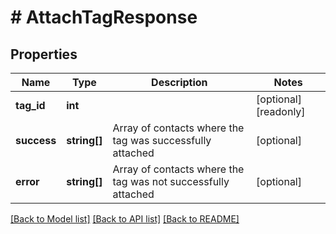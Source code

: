 # # AttachTagResponse

## Properties

Name | Type | Description | Notes
------------ | ------------- | ------------- | -------------
**tag_id** | **int** |  | [optional] [readonly]
**success** | **string[]** | Array of contacts where the tag was successfully attached | [optional]
**error** | **string[]** | Array of contacts where the tag was not successfully attached | [optional]

[[Back to Model list]](../../README.md#models) [[Back to API list]](../../README.md#endpoints) [[Back to README]](../../README.md)
